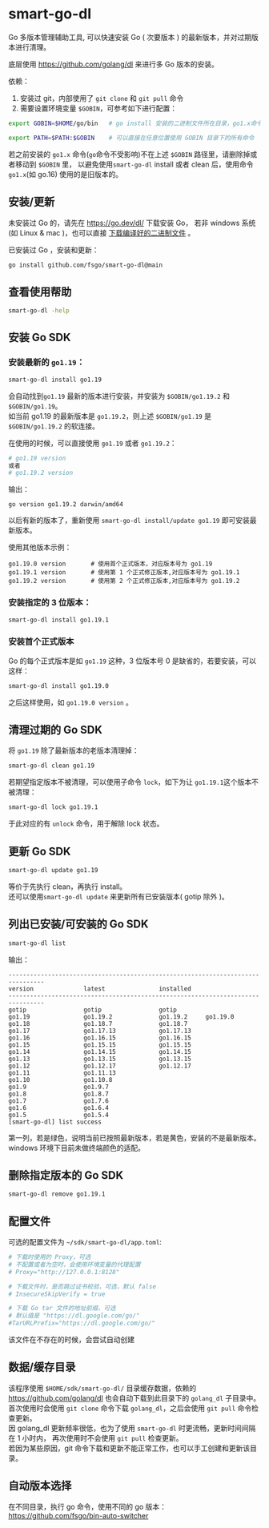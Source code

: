 # smart-go-dl
Go 多版本管理辅助工具, 可以快速安装 Go ( 次要版本 ) 的最新版本，并对过期版本进行清理。  

底层使用 https://github.com/golang/dl 来进行多 Go 版本的安装。

依赖：
 1. 安装过 git，内部使用了 `git clone` 和 `git pull` 命令
 2. 需要设置环境变量 `$GOBIN`，可参考如下进行配置：
```bash
export GOBIN=$HOME/go/bin   # go install 安装的二进制文件所在目录，go1.x命令也将安装到此目录

export PATH=$PATH:$GOBIN    # 可以直接在任意位置使用 GOBIN 目录下的所有命令
```
若之前安装的 `go1.x` 命令(`go`命令不受影响)不在上述 `$GOBIN` 路径里，请删除掉或者移动到 `$GOBIN` 里，
以避免使用`smart-go-dl` install 或者 clean 后，使用命令 `go1.x`(如 go.16) 使用的是旧版本的。

## 安装/更新
未安装过 Go 的，请先在 https://go.dev/dl/ 下载安装 Go，
若非 windows 系统(如 Linux & mac )，也可以直接 [下载编译好的二进制文件](https://github.com/fsgo/smart-go-dl/releases) 。

已安装过 Go ，安装和更新：
```bash
go install github.com/fsgo/smart-go-dl@main
```


## 查看使用帮助
```bash
smart-go-dl -help
```

## 安装 Go SDK
### 安装最新的 `go1.19`：
```bash
smart-go-dl install go1.19
```
会自动找到`go1.19` 最新的版本进行安装，并安装为 `$GOBIN/go1.19.2` 和 `$GOBIN/go1.19`。  
如当前 go1.19 的最新版本是 `go1.19.2`，则上述 `$GOBIN/go1.19` 是 `$GOBIN/go1.19.2` 的软连接。

在使用的时候，可以直接使用 `go1.19` 或者 `go1.19.2`：
```bash
# go1.19 version
或者
# go1.19.2 version
```
输出：
```
go version go1.19.2 darwin/amd64
```

以后有新的版本了，重新使用 `smart-go-dl install/update go1.19` 即可安装最新版本。

使用其他版本示例：
```
go1.19.0 version       # 使用首个正式版本，对应版本号为 go1.19
go1.19.1 version       # 使用第 1 个正式修正版本,对应版本号为 go1.19.1
go1.19.2 version       # 使用第 2 个正式修正版本,对应版本号为 go1.19.2
```
### 安装指定的 3 位版本：
```bash
smart-go-dl install go1.19.1
```
### 安装首个正式版本
Go 的每个正式版本是如 `go1.19` 这种，3 位版本号 0 是缺省的，若要安装，可以这样：
```bash
smart-go-dl install go1.19.0
```
之后这样使用，如 `go1.19.0 version` 。


## 清理过期的 Go SDK
将 `go1.19` 除了最新版本的老版本清理掉：
```bash
smart-go-dl clean go1.19
```

若期望指定版本不被清理，可以使用子命令 `lock`，如下为让 `go1.19.1`这个版本不被清理：
```bash
smart-go-dl lock go1.19.1
```
于此对应的有 `unlock` 命令，用于解除 lock 状态。

## 更新 Go SDK
```bash
smart-go-dl update go1.19
```
等价于先执行 clean，再执行 install。  
还可以使用`smart-go-dl update` 来更新所有已安装版本( gotip 除外 )。


## 列出已安装/可安装的 Go SDK
```bash
smart-go-dl list
```

输出：
```
--------------------------------------------------------------------------------
version              latest               installed
--------------------------------------------------------------------------------
gotip                gotip                gotip
go1.19               go1.19.2             go1.19.2     go1.19.0
go1.18               go1.18.7             go1.18.7
go1.17               go1.17.13            go1.17.13
go1.16               go1.16.15            go1.16.15
go1.15               go1.15.15            go1.15.15
go1.14               go1.14.15            go1.14.15
go1.13               go1.13.15            go1.13.15
go1.12               go1.12.17            go1.12.17
go1.11               go1.11.13
go1.10               go1.10.8
go1.9                go1.9.7
go1.8                go1.8.7
go1.7                go1.7.6
go1.6                go1.6.4
go1.5                go1.5.4
[smart-go-dl] list success
```

第一列，若是绿色，说明当前已按照最新版本，若是黄色，安装的不是最新版本。    
windows 环境下目前未做终端颜色的适配。  

## 删除指定版本的 Go SDK
```bash
smart-go-dl remove go1.19.1
```

## 配置文件
可选的配置文件为 `~/sdk/smart-go-dl/app.toml`:
```toml
# 下载时使用的 Proxy，可选
# 不配置或者为空时，会使用环境变量的代理配置
# Proxy="http://127.0.0.1:8128"

# 下载文件时，是否跳过证书校验，可选，默认 false
# InsecureSkipVerify = true

# 下载 Go tar 文件的地址前缀，可选
# 默认值是 "https://dl.google.com/go/"
#TarURLPrefix="https://dl.google.com/go/"
```
该文件在不存在的时候，会尝试自动创建

## 数据/缓存目录
该程序使用 `$HOME/sdk/smart-go-dl/` 目录缓存数据，依赖的 https://github.com/golang/dl 
也会自动下载到此目录下的 `golang_dl` 子目录中。  
首次使用时会使用 `git clone` 命令下载 `golang_dl`，之后会使用 `git pull` 命令检查更新。  
因 golang_dl 更新频率很低，也为了使用 `smart-go-dl` 时更流畅，更新时间间隔在 1 小时内，
再次使用时不会使用 `git pull` 检查更新。  
若因为某些原因，git 命令下载和更新不能正常工作，也可以手工创建和更新该目录。


## 自动版本选择
在不同目录，执行 go 命令，使用不同的 go 版本：  
https://github.com/fsgo/bin-auto-switcher